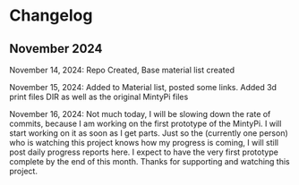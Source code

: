 # Changelog

## November 2024
November 14, 2024: Repo Created, Base material list created

November 15, 2024: Added to Material list, posted some links. Added 3d print files DIR as well as the original MintyPi files

November 16, 2024: Not much today, I will be slowing down the rate of commits, because I am working on the first prototype of the MintyPi. I will start working on it as soon as I get parts. Just so the (currently one person) who is watching this project knows how my progress is coming, I will still post daily progress reports here. I expect to have the very first prototype complete by the end of this month. Thanks for supporting and watching this project.

